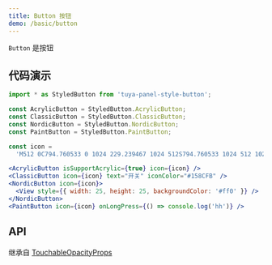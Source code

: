 ```yaml
---
title: Button 按钮
demo: /basic/button
---
```


<Desc>

`Button` 是按钮

</Desc>

## 代码演示

```jsx
import * as StyledButton from 'tuya-panel-style-button';

const AcrylicButton = StyledButton.AcrylicButton;
const ClassicButton = StyledButton.ClassicButton;
const NordicButton = StyledButton.NordicButton;
const PaintButton = StyledButton.PaintButton;

const icon =
  'M512 0C794.760533 0 1024 229.239467 1024 512S794.760533 1024 512 1024 0 794.760533 0 512 229.239467 0 512 0z m185.048178 327.0656a26.988089 26.988089 0 0 0-38.183822 38.183822 207.712711 207.712711 0 1 1-293.728712 0 26.988089 26.988089 0 1 0-38.183822-38.183822c-102.172444 102.1952-102.172444 267.901156 0 370.096356 102.1952 102.172444 267.901156 102.172444 370.096356 0 102.172444-102.1952 102.172444-267.901156 0-370.096356zM511.886222 227.555556a27.079111 27.079111 0 0 0-26.919822 24.302933l-0.136533 2.776178v196.152889a27.079111 27.079111 0 0 0 53.998933 2.776177l0.136533-2.776177v-196.152889a27.079111 27.079111 0 0 0-27.079111-27.079111z';

<AcrylicButton isSupportAcrylic={true} icon={icon} />
<ClassicButton icon={icon} text="开关" iconColor="#158CFB" />
<NordicButton icon={icon}>
  <View style={{ width: 25, height: 25, backgroundColor: '#ff0' }} />
</NordicButton>
<PaintButton icon={icon} onLongPress={() => console.log('hh')} />
```
 
## API

继承自 [TouchableOpacityProps](https://reactnative.dev/docs/touchableopacity#props)

<API src="../../../node_modules/tuya-panel-style-button/lib/interface.d.ts" exports='["IButtonProps"]'></API>

